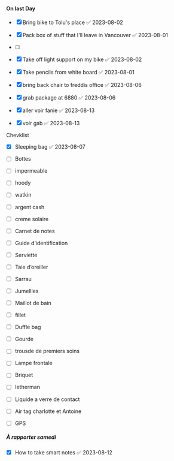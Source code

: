 
#### On last Day
- [x] Bring bike to Tolu's place ✅ 2023-08-02
- [x] Pack box of stuff that I'll leave in Vancouver ✅ 2023-08-01
- [ ] 
- [x] Take off light support on my bike ✅ 2023-08-02
- [x] Take pencils from white board ✅ 2023-08-01
- [x] bring back chair to freddis office ✅ 2023-08-06
- [x] grab package at 6880 ✅ 2023-08-06
- [x] aller voir fanie ✅ 2023-08-13
- [x] voir gab ✅ 2023-08-13



Chevklist
- [x] Sleeping bag ✅ 2023-08-07
- [ ] Bottes
- [ ] impermeable
- [ ] hoody
- [ ] watkin
- [ ] argent cash
- [ ] creme solaire
- [ ] Carnet de notes
- [ ] Guide d’identification 
- [ ] Serviette 
- [ ] Taie d’oreiller 
- [ ] Sarrau
- [ ] Jumellles
- [ ] Maillot de bain
- [ ] fillet
- [ ] Duffle bag
- [ ] Gourde
- [ ]  trousde de premiers soins 
- [ ] Lampe frontale
- [ ] Briquet
- [ ] letherman
- [ ] Liquide a verre de contact
- [ ] Air tag charlotte et Antoine
- [ ] GPS


#####  À rapporter samedi
- [x] How to take smart notes ✅ 2023-08-12
